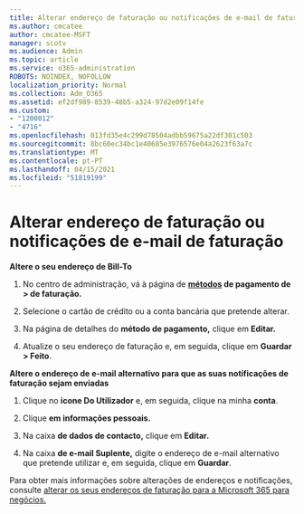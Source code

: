 ```yaml
---
title: Alterar endereço de faturação ou notificações de e-mail de faturação
ms.author: cmcatee
author: cmcatee-MSFT
manager: scotv
ms.audience: Admin
ms.topic: article
ms.service: o365-administration
ROBOTS: NOINDEX, NOFOLLOW
localization_priority: Normal
ms.collection: Adm_O365
ms.assetid: ef2df989-8539-48b5-a324-97d2e09f14fe
ms.custom:
- "1200012"
- "4716"
ms.openlocfilehash: 013fd35e4c299d78504adbb59675a22df301c503
ms.sourcegitcommit: 8bc60ec34bc1e40685e3976576e04a2623f63a7c
ms.translationtype: MT
ms.contentlocale: pt-PT
ms.lasthandoff: 04/15/2021
ms.locfileid: "51819199"
---
```

# <a name="change-billing-address-or-billing-email-notifications"></a>Alterar endereço de faturação ou notificações de e-mail de faturação

**Altere o seu endereço de Bill-To**

1. No centro de administração, vá à página de **[métodos](https://go.microsoft.com/fwlink/p/?linkid=2018806) de pagamento de > de faturação.**

2. Selecione o cartão de crédito ou a conta bancária que pretende alterar.

3. Na página de detalhes do **método de pagamento,** clique em **Editar.**

4. Atualize o seu endereço de faturação e, em seguida, clique em **Guardar > Feito**.

**Altere o endereço de e-mail alternativo para que as suas notificações de faturação sejam enviadas** 

1. Clique no **ícone Do Utilizador** e, em seguida, clique na minha **conta**.

2. Clique **em informações pessoais.**

3. Na caixa **de dados de contacto,** clique em **Editar.**

4. Na caixa **de e-mail Suplente,** digite o endereço de e-mail alternativo que pretende utilizar e, em seguida, clique em **Guardar**.

Para obter mais informações sobre alterações de endereços e notificações, consulte [alterar os seus endereços de faturação para a Microsoft 365 para negócios.](https://docs.microsoft.com/microsoft-365/commerce/billing-and-payments/change-your-billing-addresses?view=o365-worldwide)
